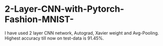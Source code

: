 # 2-Layer-CNN-with-Pytorch-Fashion-MNIST-
I have used 2 layer CNN network, Autograd, Xavier weight and Avg-Pooling.
Highest accuracy till now on test-data is 91.45%.
